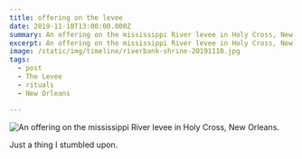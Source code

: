 ```yaml
---
title: offering on the levee
date: 2019-11-10T13:00:00.000Z
summary: An offering on the mississippi River levee in Holy Cross, New Orleans.
excerpt: An offering on the mississippi River levee in Holy Cross, New Orleans.
image: /static/img/timeline/riverbank-shrine-20191110.jpg
tags:
  - post
  - The Levee
  - rituals
  - New Orleans

---
```


![An offering on the mississippi River levee in Holy Cross, New Orleans.](/static/img/timeline/riverbank-shrine-20191110.jpg "An offering on the mississippi River levee in Holy Cross, New Orleans.")

Just a thing I stumbled upon.